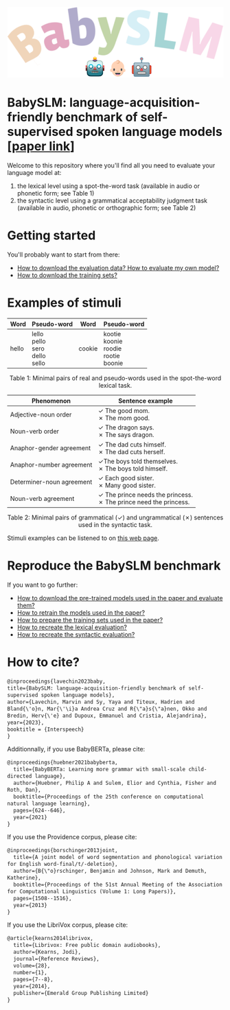<p align="center" width="30%">
<img src="./docs/images/babyslm_logo.png"> 
</p>

# BabySLM: language-acquisition-friendly benchmark of self-supervised spoken language models [[paper link](https://arxiv.org/abs/2306.01506)]

Welcome to this repository where you'll find all you need to evaluate your language model at:
1) the lexical level using a spot-the-word task (available in audio or phonetic form; see Table 1)
2) the syntactic level using a grammatical acceptability judgment task (available in audio, phonetic or orthographic form; see Table 2)

# Getting started

You'll probably want to start from there:

- [How to download the evaluation data? How to evaluate my own model?](docs/evaluation.md)
- [How to download the training sets?](docs/training_sets.md)


# Examples of stimuli

<center>

| Word   | Pseudo-word                                                 | Word   | Pseudo-word                                                 |
|--------|-------------------------------------------------------------|--------|-------------------------------------------------------------|
| hello  | lello <br> pello <br> sero <br> dello <br> sello <br>       | cookie | kootie <br> koonie <br> roodie <br> rootie <br> boonie <br> |

Table 1: Minimal pairs of real and pseudo-words used in the spot-the-word lexical task.
</center>

<center>

| Phenomenon                | Sentence example                                                      |
|---------------------------|-----------------------------------------------------------------------|
| Adjective-noun order      | ✓ The good mom. <br> ✗ The mom good.                                  |
| Noun-verb order           | ✓ The dragon says. <br> ✗ The says dragon.                            |
| Anaphor-gender agreement  | ✓ The dad cuts himself. <br> ✗ The dad cuts herself.                  |
| Anaphor-number agreement  | ✓The boys told themselves. <br> ✗ The boys told himself.              |
| Determiner-noun agreement | ✓ Each good sister. <br> ✗ Many good sister.                          |
| Noun-verb agreement       | ✓ The prince needs the princess. <br> ✗ The prince need the princess. |

Table 2: Minimal pairs of grammatical (✓)  and ungrammatical (✗) sentences used in the syntactic task.
</center>

Stimuli examples can be listened to on [this web page](https://marvinlvn.github.io/projects/3_project/).

# Reproduce the BabySLM benchmark

If you want to go further:

- [How to download the pre-trained models used in the paper and evaluate them?](docs/evaluation/entry_point.md)
- [How to retrain the models used in the paper?](docs/training/entry_point.md)
- [How to prepare the training sets used in the paper?](docs/data.md)
- [How to recreate the lexical evaluation?](https://github.com/MarvinLvn/ChildDirectedLexicalTest)
- [How to recreate the syntactic evaluation?](https://github.com/MarvinLvn/ChildDirectedSyntacticTest)

# How to cite?

```text
@inproceedings{lavechin2023baby,
title={BabySLM: language-acquisition-friendly benchmark of self-supervised spoken language models},
author={Lavechin, Marvin and Sy, Yaya and Titeux, Hadrien and Bland{\'o}n, Mar{\'\i}a Andrea Cruz and R{\"a}s{\"a}nen, Okko and Bredin, Herv{\'e} and Dupoux, Emmanuel and Cristia, Alejandrina},
year={2023},
booktitle = {Interspeech}
}
```

Additionnally, if you use BabyBERTa, please cite:

```text
@inproceedings{huebner2021babyberta,
  title={BabyBERTa: Learning more grammar with small-scale child-directed language},
  author={Huebner, Philip A and Sulem, Elior and Cynthia, Fisher and Roth, Dan},
  booktitle={Proceedings of the 25th conference on computational natural language learning},
  pages={624--646},
  year={2021}
}
```

If you use the Providence corpus, please cite:

```text
@inproceedings{borschinger2013joint,
  title={A joint model of word segmentation and phonological variation for English word-final/t/-deletion},
  author={B{\"o}rschinger, Benjamin and Johnson, Mark and Demuth, Katherine},
  booktitle={Proceedings of the 51st Annual Meeting of the Association for Computational Linguistics (Volume 1: Long Papers)},
  pages={1508--1516},
  year={2013}
}
```
If you use the LibriVox corpus, please cite:

```text
@article{kearns2014librivox,
  title={Librivox: Free public domain audiobooks},
  author={Kearns, Jodi},
  journal={Reference Reviews},
  volume={28},
  number={1},
  pages={7--8},
  year={2014},
  publisher={Emerald Group Publishing Limited}
}
```
